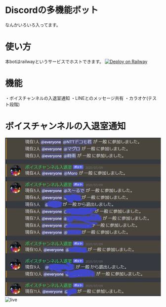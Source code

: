# Discordの多機能ボット
なんかいろいろ入ってます。

# 使い方
本botはrailwayというサービスでホストできます。
[![Deploy on Railway](https://railway.app/button.svg)](https://railway.app/new/)

# 機能
・ボイスチャンネルの入退室通知
・LINEとのメッセージ共有
・カラオケ(テスト段階)

# ボイスチャンネルの入退室通知
![in](https://github.com/maguro-alternative/mywebsite/blob/main/pic/disvlog.png?raw=true)
![live](https://cdn.discordapp.com/attachments/701369221548081170/907283790278307920/b0098752421e8a5d.JPG)